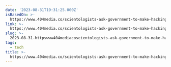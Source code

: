 ```yaml
---
date: '2023-08-31T19:31:25.000Z'
isBasedOn: >-
  https://www.404media.co/scientologists-ask-government-to-make-hacking-e-meters-illegal/
link: >-
  https://www.404media.co/scientologists-ask-government-to-make-hacking-e-meters-illegal/
slug: >-
  2023-08-31-httpswww404mediacoscientologists-ask-government-to-make-hacking-e-meters-illegal
tags:
  - tech
title: >-
  https://www.404media.co/scientologists-ask-government-to-make-hacking-e-meters-illegal/
---
```



